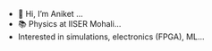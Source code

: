 - 👋 Hi, I’m Aniket ...
- 📚 Physics at IISER Mohali...
- Interested in simulations, electronics (FPGA), ML... 


<!---
aniketkumar2001/aniketkumar2001 is a ✨ special ✨ repository because its `README.md` (this file) appears on your GitHub profile.
You can click the Preview link to take a look at your changes.
--->
